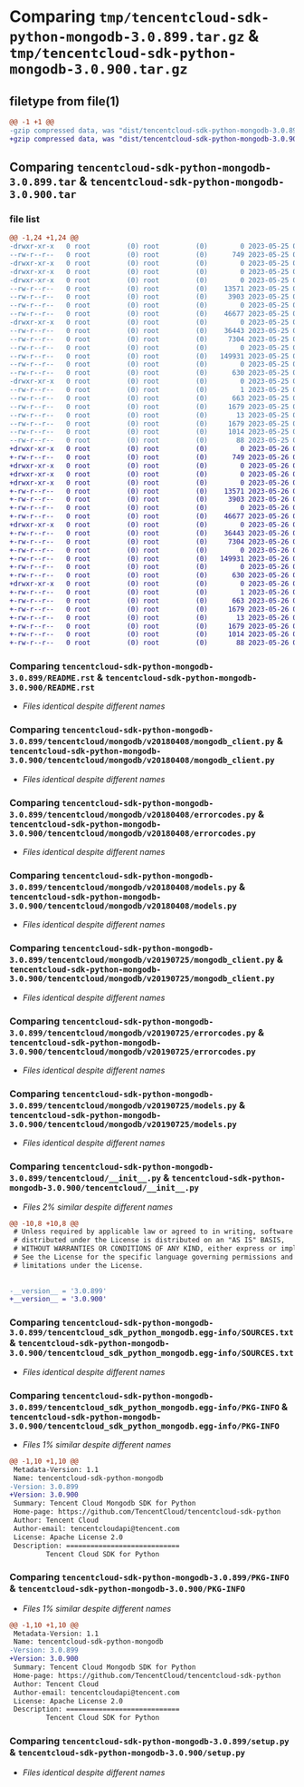 # Comparing `tmp/tencentcloud-sdk-python-mongodb-3.0.899.tar.gz` & `tmp/tencentcloud-sdk-python-mongodb-3.0.900.tar.gz`

## filetype from file(1)

```diff
@@ -1 +1 @@
-gzip compressed data, was "dist/tencentcloud-sdk-python-mongodb-3.0.899.tar", last modified: Thu May 25 00:31:38 2023, max compression
+gzip compressed data, was "dist/tencentcloud-sdk-python-mongodb-3.0.900.tar", last modified: Fri May 26 02:23:20 2023, max compression
```

## Comparing `tencentcloud-sdk-python-mongodb-3.0.899.tar` & `tencentcloud-sdk-python-mongodb-3.0.900.tar`

### file list

```diff
@@ -1,24 +1,24 @@
-drwxr-xr-x   0 root         (0) root         (0)        0 2023-05-25 00:31:38.000000 tencentcloud-sdk-python-mongodb-3.0.899/
--rw-r--r--   0 root         (0) root         (0)      749 2023-05-25 00:31:37.000000 tencentcloud-sdk-python-mongodb-3.0.899/README.rst
-drwxr-xr-x   0 root         (0) root         (0)        0 2023-05-25 00:31:38.000000 tencentcloud-sdk-python-mongodb-3.0.899/tencentcloud/
-drwxr-xr-x   0 root         (0) root         (0)        0 2023-05-25 00:31:38.000000 tencentcloud-sdk-python-mongodb-3.0.899/tencentcloud/mongodb/
-drwxr-xr-x   0 root         (0) root         (0)        0 2023-05-25 00:31:38.000000 tencentcloud-sdk-python-mongodb-3.0.899/tencentcloud/mongodb/v20180408/
--rw-r--r--   0 root         (0) root         (0)    13571 2023-05-25 00:31:37.000000 tencentcloud-sdk-python-mongodb-3.0.899/tencentcloud/mongodb/v20180408/mongodb_client.py
--rw-r--r--   0 root         (0) root         (0)     3903 2023-05-25 00:31:37.000000 tencentcloud-sdk-python-mongodb-3.0.899/tencentcloud/mongodb/v20180408/errorcodes.py
--rw-r--r--   0 root         (0) root         (0)        0 2023-05-25 00:31:37.000000 tencentcloud-sdk-python-mongodb-3.0.899/tencentcloud/mongodb/v20180408/__init__.py
--rw-r--r--   0 root         (0) root         (0)    46677 2023-05-25 00:31:37.000000 tencentcloud-sdk-python-mongodb-3.0.899/tencentcloud/mongodb/v20180408/models.py
-drwxr-xr-x   0 root         (0) root         (0)        0 2023-05-25 00:31:38.000000 tencentcloud-sdk-python-mongodb-3.0.899/tencentcloud/mongodb/v20190725/
--rw-r--r--   0 root         (0) root         (0)    36443 2023-05-25 00:31:37.000000 tencentcloud-sdk-python-mongodb-3.0.899/tencentcloud/mongodb/v20190725/mongodb_client.py
--rw-r--r--   0 root         (0) root         (0)     7304 2023-05-25 00:31:37.000000 tencentcloud-sdk-python-mongodb-3.0.899/tencentcloud/mongodb/v20190725/errorcodes.py
--rw-r--r--   0 root         (0) root         (0)        0 2023-05-25 00:31:37.000000 tencentcloud-sdk-python-mongodb-3.0.899/tencentcloud/mongodb/v20190725/__init__.py
--rw-r--r--   0 root         (0) root         (0)   149931 2023-05-25 00:31:37.000000 tencentcloud-sdk-python-mongodb-3.0.899/tencentcloud/mongodb/v20190725/models.py
--rw-r--r--   0 root         (0) root         (0)        0 2023-05-25 00:31:37.000000 tencentcloud-sdk-python-mongodb-3.0.899/tencentcloud/mongodb/__init__.py
--rw-r--r--   0 root         (0) root         (0)      630 2023-05-25 00:31:37.000000 tencentcloud-sdk-python-mongodb-3.0.899/tencentcloud/__init__.py
-drwxr-xr-x   0 root         (0) root         (0)        0 2023-05-25 00:31:38.000000 tencentcloud-sdk-python-mongodb-3.0.899/tencentcloud_sdk_python_mongodb.egg-info/
--rw-r--r--   0 root         (0) root         (0)        1 2023-05-25 00:31:37.000000 tencentcloud-sdk-python-mongodb-3.0.899/tencentcloud_sdk_python_mongodb.egg-info/dependency_links.txt
--rw-r--r--   0 root         (0) root         (0)      663 2023-05-25 00:31:37.000000 tencentcloud-sdk-python-mongodb-3.0.899/tencentcloud_sdk_python_mongodb.egg-info/SOURCES.txt
--rw-r--r--   0 root         (0) root         (0)     1679 2023-05-25 00:31:37.000000 tencentcloud-sdk-python-mongodb-3.0.899/tencentcloud_sdk_python_mongodb.egg-info/PKG-INFO
--rw-r--r--   0 root         (0) root         (0)       13 2023-05-25 00:31:37.000000 tencentcloud-sdk-python-mongodb-3.0.899/tencentcloud_sdk_python_mongodb.egg-info/top_level.txt
--rw-r--r--   0 root         (0) root         (0)     1679 2023-05-25 00:31:38.000000 tencentcloud-sdk-python-mongodb-3.0.899/PKG-INFO
--rw-r--r--   0 root         (0) root         (0)     1014 2023-05-25 00:31:37.000000 tencentcloud-sdk-python-mongodb-3.0.899/setup.py
--rw-r--r--   0 root         (0) root         (0)       88 2023-05-25 00:31:38.000000 tencentcloud-sdk-python-mongodb-3.0.899/setup.cfg
+drwxr-xr-x   0 root         (0) root         (0)        0 2023-05-26 02:23:20.000000 tencentcloud-sdk-python-mongodb-3.0.900/
+-rw-r--r--   0 root         (0) root         (0)      749 2023-05-26 02:23:20.000000 tencentcloud-sdk-python-mongodb-3.0.900/README.rst
+drwxr-xr-x   0 root         (0) root         (0)        0 2023-05-26 02:23:20.000000 tencentcloud-sdk-python-mongodb-3.0.900/tencentcloud/
+drwxr-xr-x   0 root         (0) root         (0)        0 2023-05-26 02:23:20.000000 tencentcloud-sdk-python-mongodb-3.0.900/tencentcloud/mongodb/
+drwxr-xr-x   0 root         (0) root         (0)        0 2023-05-26 02:23:20.000000 tencentcloud-sdk-python-mongodb-3.0.900/tencentcloud/mongodb/v20180408/
+-rw-r--r--   0 root         (0) root         (0)    13571 2023-05-26 02:23:20.000000 tencentcloud-sdk-python-mongodb-3.0.900/tencentcloud/mongodb/v20180408/mongodb_client.py
+-rw-r--r--   0 root         (0) root         (0)     3903 2023-05-26 02:23:20.000000 tencentcloud-sdk-python-mongodb-3.0.900/tencentcloud/mongodb/v20180408/errorcodes.py
+-rw-r--r--   0 root         (0) root         (0)        0 2023-05-26 02:23:20.000000 tencentcloud-sdk-python-mongodb-3.0.900/tencentcloud/mongodb/v20180408/__init__.py
+-rw-r--r--   0 root         (0) root         (0)    46677 2023-05-26 02:23:20.000000 tencentcloud-sdk-python-mongodb-3.0.900/tencentcloud/mongodb/v20180408/models.py
+drwxr-xr-x   0 root         (0) root         (0)        0 2023-05-26 02:23:20.000000 tencentcloud-sdk-python-mongodb-3.0.900/tencentcloud/mongodb/v20190725/
+-rw-r--r--   0 root         (0) root         (0)    36443 2023-05-26 02:23:20.000000 tencentcloud-sdk-python-mongodb-3.0.900/tencentcloud/mongodb/v20190725/mongodb_client.py
+-rw-r--r--   0 root         (0) root         (0)     7304 2023-05-26 02:23:20.000000 tencentcloud-sdk-python-mongodb-3.0.900/tencentcloud/mongodb/v20190725/errorcodes.py
+-rw-r--r--   0 root         (0) root         (0)        0 2023-05-26 02:23:20.000000 tencentcloud-sdk-python-mongodb-3.0.900/tencentcloud/mongodb/v20190725/__init__.py
+-rw-r--r--   0 root         (0) root         (0)   149931 2023-05-26 02:23:20.000000 tencentcloud-sdk-python-mongodb-3.0.900/tencentcloud/mongodb/v20190725/models.py
+-rw-r--r--   0 root         (0) root         (0)        0 2023-05-26 02:23:20.000000 tencentcloud-sdk-python-mongodb-3.0.900/tencentcloud/mongodb/__init__.py
+-rw-r--r--   0 root         (0) root         (0)      630 2023-05-26 02:23:20.000000 tencentcloud-sdk-python-mongodb-3.0.900/tencentcloud/__init__.py
+drwxr-xr-x   0 root         (0) root         (0)        0 2023-05-26 02:23:20.000000 tencentcloud-sdk-python-mongodb-3.0.900/tencentcloud_sdk_python_mongodb.egg-info/
+-rw-r--r--   0 root         (0) root         (0)        1 2023-05-26 02:23:20.000000 tencentcloud-sdk-python-mongodb-3.0.900/tencentcloud_sdk_python_mongodb.egg-info/dependency_links.txt
+-rw-r--r--   0 root         (0) root         (0)      663 2023-05-26 02:23:20.000000 tencentcloud-sdk-python-mongodb-3.0.900/tencentcloud_sdk_python_mongodb.egg-info/SOURCES.txt
+-rw-r--r--   0 root         (0) root         (0)     1679 2023-05-26 02:23:20.000000 tencentcloud-sdk-python-mongodb-3.0.900/tencentcloud_sdk_python_mongodb.egg-info/PKG-INFO
+-rw-r--r--   0 root         (0) root         (0)       13 2023-05-26 02:23:20.000000 tencentcloud-sdk-python-mongodb-3.0.900/tencentcloud_sdk_python_mongodb.egg-info/top_level.txt
+-rw-r--r--   0 root         (0) root         (0)     1679 2023-05-26 02:23:20.000000 tencentcloud-sdk-python-mongodb-3.0.900/PKG-INFO
+-rw-r--r--   0 root         (0) root         (0)     1014 2023-05-26 02:23:20.000000 tencentcloud-sdk-python-mongodb-3.0.900/setup.py
+-rw-r--r--   0 root         (0) root         (0)       88 2023-05-26 02:23:20.000000 tencentcloud-sdk-python-mongodb-3.0.900/setup.cfg
```

### Comparing `tencentcloud-sdk-python-mongodb-3.0.899/README.rst` & `tencentcloud-sdk-python-mongodb-3.0.900/README.rst`

 * *Files identical despite different names*

### Comparing `tencentcloud-sdk-python-mongodb-3.0.899/tencentcloud/mongodb/v20180408/mongodb_client.py` & `tencentcloud-sdk-python-mongodb-3.0.900/tencentcloud/mongodb/v20180408/mongodb_client.py`

 * *Files identical despite different names*

### Comparing `tencentcloud-sdk-python-mongodb-3.0.899/tencentcloud/mongodb/v20180408/errorcodes.py` & `tencentcloud-sdk-python-mongodb-3.0.900/tencentcloud/mongodb/v20180408/errorcodes.py`

 * *Files identical despite different names*

### Comparing `tencentcloud-sdk-python-mongodb-3.0.899/tencentcloud/mongodb/v20180408/models.py` & `tencentcloud-sdk-python-mongodb-3.0.900/tencentcloud/mongodb/v20180408/models.py`

 * *Files identical despite different names*

### Comparing `tencentcloud-sdk-python-mongodb-3.0.899/tencentcloud/mongodb/v20190725/mongodb_client.py` & `tencentcloud-sdk-python-mongodb-3.0.900/tencentcloud/mongodb/v20190725/mongodb_client.py`

 * *Files identical despite different names*

### Comparing `tencentcloud-sdk-python-mongodb-3.0.899/tencentcloud/mongodb/v20190725/errorcodes.py` & `tencentcloud-sdk-python-mongodb-3.0.900/tencentcloud/mongodb/v20190725/errorcodes.py`

 * *Files identical despite different names*

### Comparing `tencentcloud-sdk-python-mongodb-3.0.899/tencentcloud/mongodb/v20190725/models.py` & `tencentcloud-sdk-python-mongodb-3.0.900/tencentcloud/mongodb/v20190725/models.py`

 * *Files identical despite different names*

### Comparing `tencentcloud-sdk-python-mongodb-3.0.899/tencentcloud/__init__.py` & `tencentcloud-sdk-python-mongodb-3.0.900/tencentcloud/__init__.py`

 * *Files 2% similar despite different names*

```diff
@@ -10,8 +10,8 @@
 # Unless required by applicable law or agreed to in writing, software
 # distributed under the License is distributed on an "AS IS" BASIS,
 # WITHOUT WARRANTIES OR CONDITIONS OF ANY KIND, either express or implied.
 # See the License for the specific language governing permissions and
 # limitations under the License.
 
 
-__version__ = '3.0.899'
+__version__ = '3.0.900'
```

### Comparing `tencentcloud-sdk-python-mongodb-3.0.899/tencentcloud_sdk_python_mongodb.egg-info/SOURCES.txt` & `tencentcloud-sdk-python-mongodb-3.0.900/tencentcloud_sdk_python_mongodb.egg-info/SOURCES.txt`

 * *Files identical despite different names*

### Comparing `tencentcloud-sdk-python-mongodb-3.0.899/tencentcloud_sdk_python_mongodb.egg-info/PKG-INFO` & `tencentcloud-sdk-python-mongodb-3.0.900/tencentcloud_sdk_python_mongodb.egg-info/PKG-INFO`

 * *Files 1% similar despite different names*

```diff
@@ -1,10 +1,10 @@
 Metadata-Version: 1.1
 Name: tencentcloud-sdk-python-mongodb
-Version: 3.0.899
+Version: 3.0.900
 Summary: Tencent Cloud Mongodb SDK for Python
 Home-page: https://github.com/TencentCloud/tencentcloud-sdk-python
 Author: Tencent Cloud
 Author-email: tencentcloudapi@tencent.com
 License: Apache License 2.0
 Description: ============================
         Tencent Cloud SDK for Python
```

### Comparing `tencentcloud-sdk-python-mongodb-3.0.899/PKG-INFO` & `tencentcloud-sdk-python-mongodb-3.0.900/PKG-INFO`

 * *Files 1% similar despite different names*

```diff
@@ -1,10 +1,10 @@
 Metadata-Version: 1.1
 Name: tencentcloud-sdk-python-mongodb
-Version: 3.0.899
+Version: 3.0.900
 Summary: Tencent Cloud Mongodb SDK for Python
 Home-page: https://github.com/TencentCloud/tencentcloud-sdk-python
 Author: Tencent Cloud
 Author-email: tencentcloudapi@tencent.com
 License: Apache License 2.0
 Description: ============================
         Tencent Cloud SDK for Python
```

### Comparing `tencentcloud-sdk-python-mongodb-3.0.899/setup.py` & `tencentcloud-sdk-python-mongodb-3.0.900/setup.py`

 * *Files identical despite different names*

